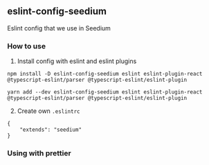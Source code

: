 eslint-config-seedium
----------------------

Eslint config that we use in Seedium

### How to use

1. Install config with eslint and eslint plugins

```
npm install -D eslint-config-seedium eslint eslint-plugin-react @typescript-eslint/parser @typescript-eslint/eslint-plugin
```
```
yarn add --dev eslint-config-seedium eslint eslint-plugin-react @typescript-eslint/parser @typescript-eslint/eslint-plugin
```


2. Create own `.eslintrc`

```
{
    "extends": "seedium"
}
```

### Using with prettier
